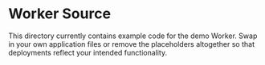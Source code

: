 # Worker Source

This directory currently contains example code for the demo Worker. Swap in your own application files or remove the placeholders altogether so that deployments reflect your intended functionality.

